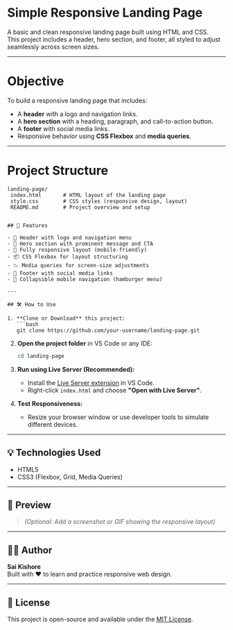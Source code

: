 
# Simple Responsive Landing Page

A basic and clean responsive landing page built using HTML and CSS.  
This project includes a header, hero section, and footer, all styled to adjust seamlessly across screen sizes.

---

# Objective

To build a responsive landing page that includes:

- A **header** with a logo and navigation links.
- A **hero section** with a heading, paragraph, and call-to-action button.
- A **footer** with social media links.
- Responsive behavior using **CSS Flexbox** and **media queries**.

---

# Project Structure

```
landing-page/
 index.html       # HTML layout of the landing page
 style.css        # CSS styles (responsive design, layout)
 README.md        # Project overview and setup


## 🚀 Features

- 🌟 Header with logo and navigation menu
- 🎯 Hero section with prominent message and CTA
- 📱 Fully responsive layout (mobile-friendly)
- 📦 CSS Flexbox for layout structuring
- 📉 Media queries for screen-size adjustments
- 🔗 Footer with social media links
- 🍔 Collapsible mobile navigation (hamburger menu)

---

## 🛠️ How to Use

1. **Clone or Download** this project:
   ```bash
   git clone https://github.com/your-username/landing-page.git
   ```

2. **Open the project folder** in VS Code or any IDE:
   ```bash
   cd landing-page
   ```

3. **Run using Live Server (Recommended):**
   - Install the [Live Server extension](https://marketplace.visualstudio.com/items?itemName=ritwickdey.LiveServer) in VS Code.
   - Right-click `index.html` and choose **"Open with Live Server"**.

4. **Test Responsiveness:**
   - Resize your browser window or use developer tools to simulate different devices.

---

## 💡 Technologies Used

- HTML5
- CSS3 (Flexbox, Grid, Media Queries)

---

## 📸 Preview

> *(Optional: Add a screenshot or GIF showing the responsive layout)*

---

## 🧑‍💻 Author

**Sai Kishore**  
Built with ❤️ to learn and practice responsive web design.

---

## 📃 License

This project is open-source and available under the [MIT License](https://opensource.org/licenses/MIT).
